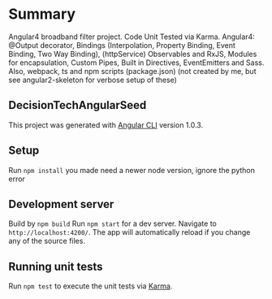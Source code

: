 # Summary

Angular4 broadband filter project.
Code Unit Tested via Karma.
Angular4: @Output decorator, Bindings (Interpolation, Property Binding, Event Binding, Two Way Binding), (httpService) Observables and RxJS, Modules for encapsulation, Custom Pipes, Built in Directives, EventEmitters and Sass.
Also, webpack, ts and npm scripts (package.json) (not created by me, but see angular2-skeleton for verbose setup of these)

## DecisionTechAngularSeed

This project was generated with [Angular CLI](https://github.com/angular/angular-cli) version 1.0.3.

## Setup

Run `npm install` you made need a newer node version, ignore the python error


## Development server

Build by `npm build`
Run `npm start` for a dev server. Navigate to `http://localhost:4200/`. The app will automatically reload if you change any of the source files.


## Running unit tests

Run `npm test` to execute the unit tests via [Karma](https://karma-runner.github.io).
